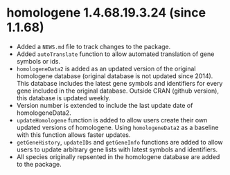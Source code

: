 # homologene 1.4.68.19.3.24 (since 1.1.68)

* Added a `NEWS.md` file to track changes to the package.
* Added `autoTranslate` function to allow automated translation of gene symbols or ids.
* `homologeneData2` is added as an updated version of the original homologene database (original database is not updated since 2014). This database includes the latest gene symbols and identifiers for every gene included in the original database. Outside CRAN (github version), this database is updated weekly. 
* Version number is extended to include the last update date of homologeneData2.
* `updateHomologene` function is added to allow users create their own updated
versions of homologene. Using `homologeneData2` as a baseline with this function
allows faster updates.
* `getGeneHistory`, `updateIDs` and `getGeneInfo` functions are added to allow users to update arbitrary gene lists with latest symbols and identifiers.
* All species originally repsented in the homologene database are added to the package.